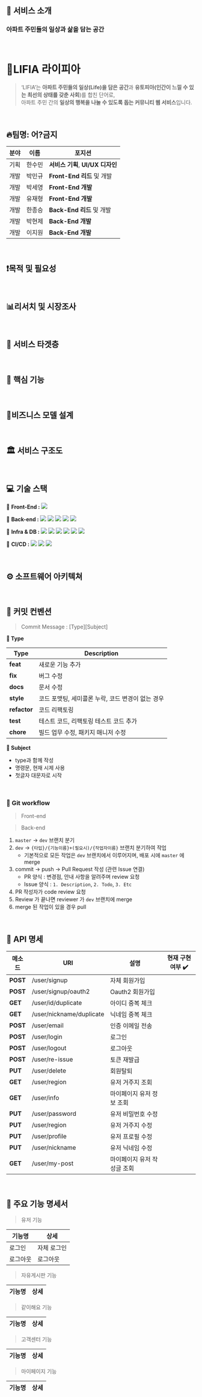 ## **🎉 서비스 소개**

### 아파트 주민들의 일상과 삶을 담는 공간
<br />

# 💒LIFIA 라이피아

> ‘LIFIA’는 **아파트 주민들의 일상(Life)을 담은 공간**과 **유토피아(인간이 느낄 수 있는 최선의 상태를 갖춘 사회**)를 합친 단어로, <br />
아파트 주민 간의 **일상의 행복을 나눌 수 있도록 돕는 커뮤니티 웹 서비스**입니다.


<br />



## 🔥팀명: 어?금지

| 분야 | 이름 | 포지션 |
| --- | --- | --- |
| 기획 | 한수민 | **서비스 기획**, **UI/UX 디자인** |
| 개발 | 박민규 | **Front-End 리드** 및 개발 |
| 개발 | 박세영 | **Front-End 개발** |
| 개발 | 유재형 | **Front-End 개발** |
| 개발 | 한종승 | **Back-End 리드** 및 개발 |
| 개발 | 박현제 | **Back-End 개발** |
| 개발 | 이지원 | **Back-End 개발** |


<br />


## ❗목적 및 필요성


<br />


## 📊리서치 및 시장조사


<br />


## **🎯 서비스 타겟층**


<br />


## **📌 핵심 기능**


<br />


## **💸비즈니스 모델 설계**


<br />


## 🏛 서비스 구조도


<br />


## 💻 기술 스택

📱 **Front-End :** 
<img src="https://img.shields.io/badge/React-61DAFB?style=flat-square&logo=React&logoColor=black"/> 

📀 **Back-end :** 
<img src="https://img.shields.io/badge/SpringBoot-6DB33F?style=flat-square&logo=SpringBoot&logoColor=white"> 
<img src="https://img.shields.io/badge/SpringDataJpa-6DB33F?style=flat-square&logo=SpringDataJpat&logoColor=white"> 
<img src="https://img.shields.io/badge/Gradle-02303A?style=flat-square&logo=Gradle&logoColor=white">
<img src="https://img.shields.io/badge/Swagger-85EA2D?style=flat-square&logo=Swagger&logoColor=white">
<img src="https://img.shields.io/badge/JWT-black?style=flat-square&logo=JSON%20web%20tokens">
 
💾 **Infra & DB :**
<img src="https://img.shields.io/badge/MySQL-4479A1?style=flat-square&logo=MySQL&logoColor=white">
<img src="https://img.shields.io/badge/AmazonEC2-FF9900?style=flat-square&logo=AmazonEC2&logoColor=white">
<img src="https://img.shields.io/badge/AmazonRDS-527FFF?style=flat-square&logo=AmazonRDS&logoColor=white">
<img src="https://img.shields.io/badge/AmazonS3-569A31?style=flat-square&logo=AmazonS3&logoColor=white">
<img src="https://img.shields.io/badge/AmazonElastic-005571?style=flat-square&logo=elastic&logoColor=white">
<img src="https://img.shields.io/badge/Redis-DC382D?style=flat-square&logo=Redis&logoColor=white">

🚀 **CI/CD :**
<img src="https://img.shields.io/badge/GithubActions-2088FF?style=flat-square&logo=GithubActions&logoColor=white">
<img src="https://img.shields.io/badge/Docker-2496ED?style=flat-square&logo=Docker&logoColor=white">
<img src="https://img.shields.io/badge/NGINX-009639?style=flat-square&logo=NGINX&logoColor=white">


<br />

## ⚙ 소프트웨어 아키텍쳐


<br />


## 📑 커밋 컨벤션
  
> Commit Message : [Type][Subject]
  
**📌 Type**
  
|Type|Description|
|--|--|
|**feat**|새로운 기능 추가|
|**fix**|버그 수정|
|**docs**|문서 수정|
|**style**|코드 포맷팅, 세미콜론 누락, 코드 변경이 없는 경우|
|**refactor**|코드 리팩토링|
|**test**|테스트 코드, 리팩토링 테스트 코드 추가|
|**chore**|빌드 업무 수정, 패키지 매니저 수정|

**📌 Subject**
- type과 함께 작성
- 명령문, 현재 시제 사용
- 첫글자 대문자로 시작


<br />

  
### 🌿 Git workflow
  
> Front-end
  
> Back-end

1. `master` → `dev` 브랜치 분기
2. `dev` → `{타입}/{기능이름}+(필요시)/{작업자이름}` 브랜치 분기하여 작업
    - 기본적으로 모든 작업은 `dev` 브랜치에서 이루어지며, 배포 시에 `master` 에 merge
3. commit → push → Pull Request 작성 (관련 Issue  연결)
    - PR 양식 : 변경점, 안내 사항을 알려주며 review 요청
    - Issue 양식 : `1. Description`, `2. Todo`, `3. Etc`
4. PR 작성자가 code review 요청
5. Review 가 끝나면 reviewer 가 `dev` 브랜치에 merge
6. merge 된 작업이 있을 경우 pull

 
 <br />


## 📃 API 명세
  
| 메소드 | URI | 설명 | 현재 구현 여부 ✔️ |
| --- | --- | --- | --- |
| **POST** | /user/signup | 자체 회원가입 |    |
| **POST** | /user/signup/oauth2 | Oauth2 회원가입 |    |
| **GET** | /user/id/duplicate | 아이디 중복 체크 |    |
| **GET** | /user/nickname/duplicate | 닉네임 중복 체크 |    |
| **POST** | /user/email | 인증 이메일 전송 |    |
| **POST** | /user/login | 로그인 |    |
| **POST** | /user/logout | 로그아웃 |    |
| **POST** | /user/re-issue | 토큰 재발급 |    |
| **PUT** | /user/delete | 회원탈퇴 |    |
| **GET** | /user/region | 유저 거주지 조회 |    |
| **GET** | /user/info | 마이페이지 유저 정보 조회 |    |
| **PUT** | /user/password | 유저 비밀번호 수정 |    |
| **PUT** | /user/region | 유저 거주지 수정 |    |
| **PUT** | /user/profile | 유저 프로필 수정 |    |
| **PUT** | /user/nickname | 유저 닉네임 수정 |    |
| **GET** | /user/my-post | 마이페이지 유저 작성글 조회 |    |


  <br/>

  
## 🔑 주요 기능 명세서
  
> 유저 기능
 
 | 기능명 | 상세 |
 | -- | -- |
 | 로그인 | 자체 로그인 |
 | 로그아웃 | 로그아웃 |



> 자유게시판 기능

 | 기능명 | 상세 |
 | -- | -- |



> 같이해요 기능

 | 기능명 | 상세 |
 | -- | -- |



> 고객센터 기능

 | 기능명 | 상세 |
 | -- | -- |



> 마이페이지 기능

 | 기능명 | 상세 |
 | -- | -- |

